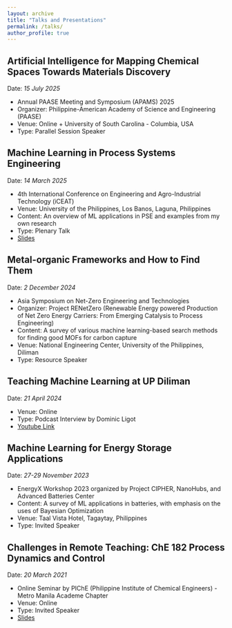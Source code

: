 ```yaml
---
layout: archive
title: "Talks and Presentations"
permalink: /talks/
author_profile: true
---
```


## Artificial Intelligence for Mapping Chemical Spaces Towards Materials Discovery 
Date: *15 July 2025*
* Annual PAASE Meeting and Symposium (APAMS) 2025
* Organizer: Philippine-American Academy of Science and Engineering (PAASE)
* Venue: Online + University of South Carolina - Columbia, USA
* Type: Parallel Session Speaker

## Machine Learning in Process Systems Engineering
Date: *14 March 2025*
* 4th International Conference on Engineering and Agro-Industrial Technology (iCEAT)
* Venue: University of the Philippines, Los Banos, Laguna, Philippines
* Content: An overview of ML applications in PSE and examples from my own research
* Type: Plenary Talk
* [Slides](https://www.dropbox.com/scl/fi/ieb1v5l8txvt9awpod0is/AI-ML-in-PSEL-iCEAT-Plenary-Talk.pdf?rlkey=lk6pzlleiu75d0qpb1mox7yej&st=7zsmb100&dl=0)

## Metal-organic Frameworks and How to Find Them
Date: *2 December 2024*
* Asia Symposium on Net-Zero Engineering and Technologies
* Organizer: Project RENetZero (Renewable Energy powered Production of Net Zero Energy Carriers: From Emerging Catalysis to Process Engineering)
* Content: A survey of various machine learning-based search methods for finding good MOFs for carbon capture
* Venue: National Engineering Center, University of the Philippines, Diliman
* Type: Resource Speaker

## Teaching Machine Learning at UP Diliman
Date: *21 April 2024*
* Venue: Online
* Type: Podcast Interview by Dominic Ligot
* [Youtube Link](https://www.youtube.com/watch?v=MUkCjczgRvc)

## Machine Learning for Energy Storage Applications
Date: *27-29 November 2023*
* EnergyX Workshop 2023 organized by Project CIPHER, NanoHubs, and Advanced Batteries Center
* Content: A survey of ML applications in batteries, with emphasis on the uses of Bayesian Optimization
* Venue: Taal Vista Hotel, Tagaytay, Philippines
* Type: Invited Speaker

## Challenges in Remote Teaching: ChE 182 Process Dynamics and Control
Date: *20 March 2021*
* Online Seminar by PIChE (Philippine Institute of Chemical Engineers) - Metro Manila Academe Chapter
* Venue: Online
* Type: Invited Speaker
* [Slides](https://www.dropbox.com/scl/fi/3yxvz2vyz33nkhda2huh9/Course-Pack-Demo-PIChE-MMAC.pdf?rlkey=0ril55cwcc2907k0wuaens5zc&st=a9yehldu&dl=0)
